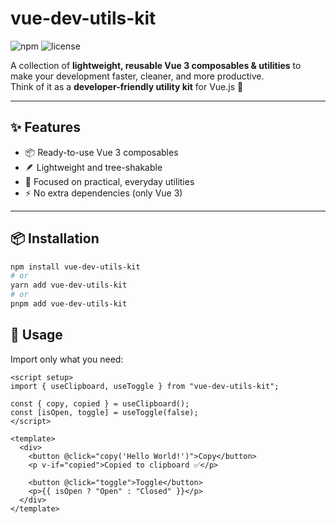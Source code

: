 # vue-dev-utils-kit

![npm](https://img.shields.io/npm/v/vue-dev-utils-kit)
![license](https://img.shields.io/github/license/saurav0896/vue-dev-utils-kit)

A collection of **lightweight, reusable Vue 3 composables & utilities** to make your development faster, cleaner, and more productive.  
Think of it as a **developer-friendly utility kit** for Vue.js 🚀

---

## ✨ Features

- 📦 Ready-to-use Vue 3 composables
- 🪶 Lightweight and tree-shakable
- 🎯 Focused on practical, everyday utilities
- ⚡ No extra dependencies (only Vue 3)

---

## 📦 Installation

```bash
npm install vue-dev-utils-kit
# or
yarn add vue-dev-utils-kit
# or
pnpm add vue-dev-utils-kit
```

## 🚀 Usage

Import only what you need:

```vue
<script setup>
import { useClipboard, useToggle } from "vue-dev-utils-kit";

const { copy, copied } = useClipboard();
const [isOpen, toggle] = useToggle(false);
</script>

<template>
  <div>
    <button @click="copy('Hello World!')">Copy</button>
    <p v-if="copied">Copied to clipboard ✅</p>

    <button @click="toggle">Toggle</button>
    <p>{{ isOpen ? "Open" : "Closed" }}</p>
  </div>
</template>
```
